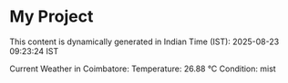 # My Project

This content is dynamically generated in Indian Time (IST): 2025-08-23 09:23:24 IST


Current Weather in Coimbatore:
Temperature: 26.88 °C
Condition: mist
